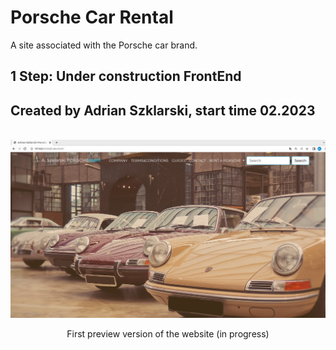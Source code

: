 # Porsche Car Rental

A site associated with the Porsche car brand.

## 1 Step: Under construction FrontEnd 

## Created by Adrian Szklarski, start time 02.2023

<br>
<img src="images/www.png" alt="OlxPage">
<br>

<p style="text-align: center">First preview version of the website (in progress) </p>
